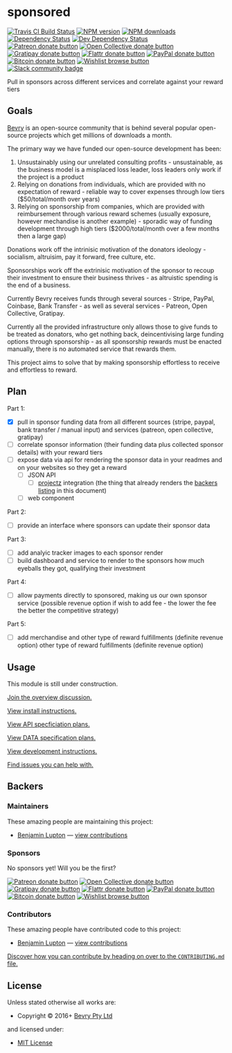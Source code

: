 <!-- TITLE/ -->

<h1>sponsored</h1>

<!-- /TITLE -->


<!-- BADGES/ -->

<span class="badge-travisci"><a href="http://travis-ci.org/bevry/sponsored" title="Check this project's build status on TravisCI"><img src="https://img.shields.io/travis/bevry/sponsored/master.svg" alt="Travis CI Build Status" /></a></span>
<span class="badge-npmversion"><a href="https://npmjs.org/package/sponsored" title="View this project on NPM"><img src="https://img.shields.io/npm/v/sponsored.svg" alt="NPM version" /></a></span>
<span class="badge-npmdownloads"><a href="https://npmjs.org/package/sponsored" title="View this project on NPM"><img src="https://img.shields.io/npm/dm/sponsored.svg" alt="NPM downloads" /></a></span>
<span class="badge-daviddm"><a href="https://david-dm.org/bevry/sponsored" title="View the status of this project's dependencies on DavidDM"><img src="https://img.shields.io/david/bevry/sponsored.svg" alt="Dependency Status" /></a></span>
<span class="badge-daviddmdev"><a href="https://david-dm.org/bevry/sponsored#info=devDependencies" title="View the status of this project's development dependencies on DavidDM"><img src="https://img.shields.io/david/dev/bevry/sponsored.svg" alt="Dev Dependency Status" /></a></span>
<br class="badge-separator" />
<span class="badge-patreon"><a href="https://patreon.com/bevry" title="Donate to this project using Patreon"><img src="https://img.shields.io/badge/patreon-donate-yellow.svg" alt="Patreon donate button" /></a></span>
<span class="badge-opencollective"><a href="https://opencollective.com/bevry" title="Donate to this project using Open Collective"><img src="https://img.shields.io/badge/open%20collective-donate-yellow.svg" alt="Open Collective donate button" /></a></span>
<span class="badge-gratipay"><a href="https://www.gratipay.com/bevry" title="Donate weekly to this project using Gratipay"><img src="https://img.shields.io/badge/gratipay-donate-yellow.svg" alt="Gratipay donate button" /></a></span>
<span class="badge-flattr"><a href="https://flattr.com/profile/balupton" title="Donate to this project using Flattr"><img src="https://img.shields.io/badge/flattr-donate-yellow.svg" alt="Flattr donate button" /></a></span>
<span class="badge-paypal"><a href="https://bevry.me/paypal" title="Donate to this project using Paypal"><img src="https://img.shields.io/badge/paypal-donate-yellow.svg" alt="PayPal donate button" /></a></span>
<span class="badge-bitcoin"><a href="https://bevry.me/bitcoin" title="Donate once-off to this project using Bitcoin"><img src="https://img.shields.io/badge/bitcoin-donate-yellow.svg" alt="Bitcoin donate button" /></a></span>
<span class="badge-wishlist"><a href="https://bevry.me/wishlist" title="Buy an item on our wishlist for us"><img src="https://img.shields.io/badge/wishlist-donate-yellow.svg" alt="Wishlist browse button" /></a></span>
<br class="badge-separator" />
<span class="badge-slackin"><a href="https://slack.bevry.me" title="Join this project's slack community"><img src="https://slack.bevry.me/badge.svg" alt="Slack community badge" /></a></span>

<!-- /BADGES -->


<!-- DESCRIPTION/ -->

Pull in sponsors across different services and correlate against your reward tiers

<!-- /DESCRIPTION -->


## Goals

[Bevry](https://bevry.me) is an open-source community that is behind several popular open-source projects which get millions of downloads a month.

The primary way we have funded our open-source development has been:

1. Unsustainably using our unrelated consulting profits - unsustainable, as the business model is a misplaced loss leader, loss leaders only work if the project is a product
2. Relying on donations from individuals, which are provided with no expectation of reward - reliable way to cover expenses through low tiers ($50/total/month over years)
3. Relying on sponsorship from companies, which are provided with reimbursement through various reward schemes (usually exposure, however mechandise is another example) - sporadic way of funding development through high tiers ($2000/total/month over a few months then a large gap)

Donations work off the intrinisic motivation of the donators ideology - socialism, altruisim, pay it forward, free culture, etc.

Sponsorships work off the extrinisic motivation of the sponsor to recoup their investment to ensure their business thrives - as altruistic spending is the end of a business.

Currently Bevry receives funds through several sources - Stripe, PayPal, Coinbase, Bank Transfer - as well as several services - Patreon, Open Collective, Gratipay.

Currently all the provided infrastructure only allows those to give funds to be treated as donators, who get nothing back, deincentivising large funding options through sponsorship - as all sponsorship rewards must be enacted manually, there is no automated service that rewards them.

This project aims to solve that by making sponsorship effortless to receive and effortless to reward.


## Plan

Part 1:
- [x] pull in sponsor funding data from all different sources (stripe, paypal, bank transfer / manual input) and services (patreon, open collective, gratipay)
- [ ] correlate sponsor information (their funding data plus collected sponsor details) with your reward tiers
- [ ] expose data via api for rendering the sponsor data in your readmes and on your websites so they get a reward
  - [ ] JSON API
    - [ ] [projectz](https://github.com/bevry/projectz) integration (the thing that already renders the [backers listing](#backers) in this document)
  - [ ] web component

Part 2:
- [ ] provide an interface where sponsors can update their sponsor data

Part 3:
- [ ] add analyic tracker images to each sponsor render
- [ ] build dashboard and service to render to the sponsors how much eyeballs they got, qualifying their investment

Part 4:
- [ ] allow payments directly to sponsored, making us our own sponsor service (possible revenue option if wish to add fee - the lower the fee the better the competitive strategy)

Part 5:
- [ ] add merchandise and other type of reward fulfillments (definite revenue option) other type of reward fulfillments (definite revenue option)


## Usage

This module is still under construction.

[Join the overview discussion.](https://github.com/bevry/sponsored/issues/7)

[View install instructions.](https://github.com/bevry/sponsored/blob/master/INSTALL.md)

[View API specficiation plans.](https://github.com/bevry/sponsored/blob/master/SPEC.md)

[View DATA specification plans.](https://github.com/bevry/sponsored/blob/master/DATA.md)

[View development instructions.](https://github.com/bevry/sponsored/blob/master/CONTRIBUTING.md)

[Find issues you can help with.](https://github.com/bevry/sponsored/issues)



<!-- BACKERS/ -->

<h2>Backers</h2>

<h3>Maintainers</h3>

These amazing people are maintaining this project:

<ul><li><a href="http://balupton.com">Benjamin Lupton</a> — <a href="https://github.com/bevry/sponsored/commits?author=balupton" title="View the GitHub contributions of Benjamin Lupton on repository bevry/sponsored">view contributions</a></li></ul>

<h3>Sponsors</h3>

No sponsors yet! Will you be the first?

<span class="badge-patreon"><a href="https://patreon.com/bevry" title="Donate to this project using Patreon"><img src="https://img.shields.io/badge/patreon-donate-yellow.svg" alt="Patreon donate button" /></a></span>
<span class="badge-opencollective"><a href="https://opencollective.com/bevry" title="Donate to this project using Open Collective"><img src="https://img.shields.io/badge/open%20collective-donate-yellow.svg" alt="Open Collective donate button" /></a></span>
<span class="badge-gratipay"><a href="https://www.gratipay.com/bevry" title="Donate weekly to this project using Gratipay"><img src="https://img.shields.io/badge/gratipay-donate-yellow.svg" alt="Gratipay donate button" /></a></span>
<span class="badge-flattr"><a href="https://flattr.com/profile/balupton" title="Donate to this project using Flattr"><img src="https://img.shields.io/badge/flattr-donate-yellow.svg" alt="Flattr donate button" /></a></span>
<span class="badge-paypal"><a href="https://bevry.me/paypal" title="Donate to this project using Paypal"><img src="https://img.shields.io/badge/paypal-donate-yellow.svg" alt="PayPal donate button" /></a></span>
<span class="badge-bitcoin"><a href="https://bevry.me/bitcoin" title="Donate once-off to this project using Bitcoin"><img src="https://img.shields.io/badge/bitcoin-donate-yellow.svg" alt="Bitcoin donate button" /></a></span>
<span class="badge-wishlist"><a href="https://bevry.me/wishlist" title="Buy an item on our wishlist for us"><img src="https://img.shields.io/badge/wishlist-donate-yellow.svg" alt="Wishlist browse button" /></a></span>

<h3>Contributors</h3>

These amazing people have contributed code to this project:

<ul><li><a href="http://balupton.com">Benjamin Lupton</a> — <a href="https://github.com/bevry/sponsored/commits?author=balupton" title="View the GitHub contributions of Benjamin Lupton on repository bevry/sponsored">view contributions</a></li></ul>

<a href="https://github.com/bevry/sponsored/blob/master/CONTRIBUTING.md#files">Discover how you can contribute by heading on over to the <code>CONTRIBUTING.md</code> file.</a>

<!-- /BACKERS -->


<!-- LICENSE/ -->

<h2>License</h2>

Unless stated otherwise all works are:

<ul><li>Copyright &copy; 2016+ <a href="http://bevry.me">Bevry Pty Ltd</a></li></ul>

and licensed under:

<ul><li><a href="http://spdx.org/licenses/MIT.html">MIT License</a></li></ul>

<!-- /LICENSE -->
